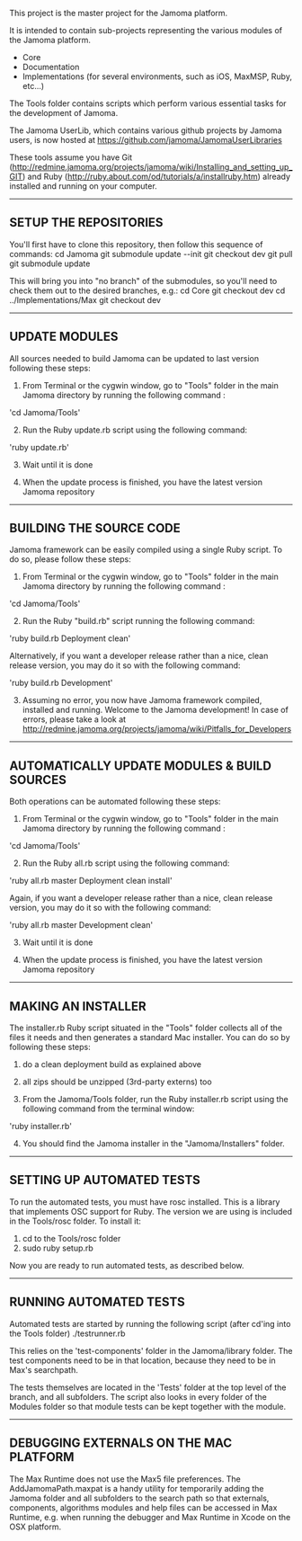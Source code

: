 This project is the master project for the Jamoma platform.

It is intended to contain sub-projects representing the various modules of the Jamoma platform.

- Core
- Documentation
- Implementations (for several environments, such as iOS, MaxMSP, Ruby, etc...)

The Tools folder contains scripts which perform various essential tasks for the development of Jamoma.

The Jamoma UserLib, which contains various github projects by Jamoma users, is now hosted at https://github.com/jamoma/JamomaUserLibraries

These tools assume you have Git (http://redmine.jamoma.org/projects/jamoma/wiki/Installing_and_setting_up_GIT) and Ruby (http://ruby.about.com/od/tutorials/a/installruby.htm) already installed and running on your computer.

--------------------------------------------------
SETUP THE REPOSITORIES
--------------------------------------------------
You'll first have to clone this repository, then follow this sequence of commands:
cd  Jamoma
git submodule update --init
git checkout dev
git pull
git submodule update

This will bring you into "no branch" of the submodules, so you'll need to check them out to the desired branches, e.g.:
cd Core
git checkout dev
cd ../Implementations/Max
git checkout dev

--------------------------------------------------
UPDATE MODULES
--------------------------------------------------
All sources needed to build Jamoma can be updated to last version following these steps:

1) From Terminal or the cygwin window, go to "Tools" folder in the main Jamoma directory by running the following command :

'cd Jamoma/Tools'

2) Run the Ruby update.rb script using the following command:

'ruby update.rb'

3) Wait until it is done

4) When the update process is finished, you have the latest version Jamoma repository


--------------------------------------------------
BUILDING THE SOURCE CODE
--------------------------------------------------
Jamoma framework can be easily compiled using a single Ruby script. To do so, please follow these steps:

1) From Terminal or the cygwin window, go to "Tools" folder in the main Jamoma directory by running the following command :

'cd Jamoma/Tools'

2) Run the Ruby "build.rb" script running the following command:

'ruby build.rb Deployment clean'

Alternatively, if you want a developer release rather than a nice, clean release version, you may do it so with the following command:

'ruby build.rb Development'

3) Assuming no error, you now have Jamoma framework compiled, installed and running. Welcome to the Jamoma development!
   In case of errors, please take a look at http://redmine.jamoma.org/projects/jamoma/wiki/Pitfalls_for_Developers



--------------------------------------------------
AUTOMATICALLY UPDATE MODULES & BUILD SOURCES
--------------------------------------------------
Both operations can be automated following these steps:

1) From Terminal or the cygwin window, go to "Tools" folder in the main Jamoma directory by running the following command :

'cd Jamoma/Tools'

2) Run the Ruby all.rb script using the following command:

'ruby all.rb master Deployment clean install'

Again, if you want a developer release rather than a nice, clean release version, you may do it so with the following command:

'ruby all.rb master Development clean'

3) Wait until it is done

4) When the update process is finished, you have the latest version Jamoma repository



--------------------------------------------------
MAKING AN INSTALLER
--------------------------------------------------

The installer.rb Ruby script situated in the "Tools" folder collects all of the files it needs and then generates a standard Mac installer. You can do so by following these steps:

1) do a clean deployment build as explained above

2) all zips should be unzipped (3rd-party externs) too

3) From the Jamoma/Tools folder, run the Ruby installer.rb script using the following command from the terminal window:

'ruby installer.rb'

4) You should find the Jamoma installer in the "Jamoma/Installers" folder.



--------------------------------------------------
SETTING UP AUTOMATED TESTS
--------------------------------------------------
To run the automated tests, you must have rosc installed.  This is a library that implements OSC support for Ruby.
The version we are using is included in the Tools/rosc folder.  To install it:
1. cd to the Tools/rosc folder
2. sudo ruby setup.rb

Now you are ready to run automated tests, as described below.




--------------------------------------------------
RUNNING AUTOMATED TESTS
--------------------------------------------------
Automated tests are started by running the following script (after cd'ing into the Tools folder)
	./testrunner.rb

This relies on the 'test-components' folder in the Jamoma/library folder.
The test components need to be in that location, because they need to be in Max's searchpath.

The tests themselves are located in the 'Tests' folder at the top level of the branch, and all subfolders.
The script also looks in every folder of the Modules folder so that module tests can be kept together with the module.



--------------------------------------------------
DEBUGGING EXTERNALS ON THE MAC PLATFORM
--------------------------------------------------
The Max Runtime does not use the Max5 file preferences. The AddJamomaPath.maxpat is a handy utility for temporarily adding the Jamoma folder and all subfolders to the search path so that externals, components, algorithms modules and help files can be accessed in Max Runtime, e.g. when running the debugger and Max Runtime in Xcode on the OSX platform.

